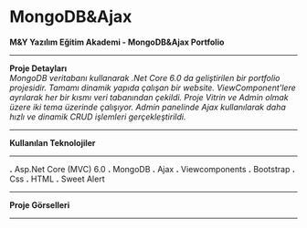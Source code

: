 # MongoDB&Ajax
**M&Y Yazılım Eğitim Akademi - MongoDB&Ajax Portfolio** <hr>
**Proje Detayları** <br> 
*MongoDB veritabanı kullanarak .Net Core 6.0 da geliştirilen bir portfolio projesidir. Tamamı dinamik yapıda çalışan bir website. ViewComponent'lere ayrılarak her bir kısmı veri tabanından çekildi. Proje Vitrin ve Admin olmak üzere iki tema üzerinde çalışıyor. Admin panelinde Ajax kullanılarak daha hızlı ve dinamik CRUD işlemleri gerçekleştirildi.* <hr>

**Kullanılan Teknolojiler**<hr> 
**.** Asp.Net Core (MVC) 6.0 
**.** MongoDB 
**.** Ajax 
**.** Viewcomponents 
**.** Bootstrap
**.** Css 
**.** HTML 
**.** Sweet Alert <hr>
**Proje Görselleri**<hr> 
